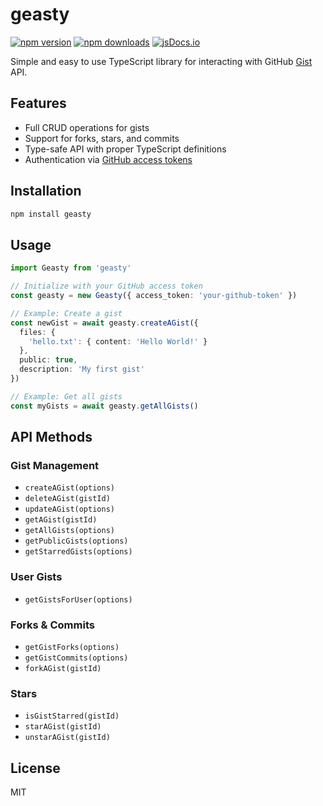 # geasty

[![npm version][ver-img-src]][pkg-href]
[![npm downloads][dls-img-src]][pkg-href]
[![jsDocs.io][jsdocs-img-src]][jsdocs-href]

Simple and easy to use TypeScript library for interacting with GitHub [Gist](https://gist.github.com) API.

## Features

- Full CRUD operations for gists
- Support for forks, stars, and commits
- Type-safe API with proper TypeScript definitions
- Authentication via [GitHub access tokens](https://docs.github.com/en/authentication/keeping-your-account-and-data-secure/managing-your-personal-access-tokens#creating-a-fine-grained-personal-access-token)

## Installation

```bash
npm install geasty
```

## Usage

```typescript
import Geasty from 'geasty'

// Initialize with your GitHub access token
const geasty = new Geasty({ access_token: 'your-github-token' })

// Example: Create a gist
const newGist = await geasty.createAGist({
  files: {
    'hello.txt': { content: 'Hello World!' }
  },
  public: true,
  description: 'My first gist'
})

// Example: Get all gists
const myGists = await geasty.getAllGists()
```

## API Methods

### Gist Management

- `createAGist(options)`
- `deleteAGist(gistId)`
- `updateAGist(options)`
- `getAGist(gistId)`
- `getAllGists(options)`
- `getPublicGists(options)`
- `getStarredGists(options)`

### User Gists

- `getGistsForUser(options)`

### Forks & Commits

- `getGistForks(options)`
- `getGistCommits(options)`
- `forkAGist(gistId)`

### Stars

- `isGistStarred(gistId)`
- `starAGist(gistId)`
- `unstarAGist(gistId)`

## License

MIT

<!-- Badges -->
[ver-img-src]: <https://img.shields.io/npm/v/geasty> "npm version image"
[dls-img-src]: <https://img.shields.io/npm/dm/geasty> "npm downloads image"
[pkg-href]: <https://npmjs.com/pakcage/geasty> "npm version image"
[jsdocs-img-src]: <https://img.shields.io/badge/jsDocs.io-reference-blue> "jsDocs.io image"
[jsdocs-href]: <https://www.jsdocs.io/package/geasty> "jsDocs.io reference"

